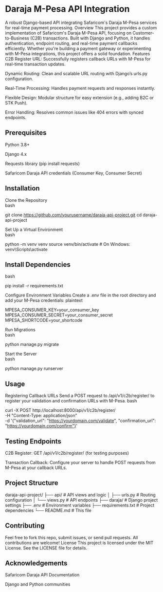 # Daraja M-Pesa API Integration

A robust Django-based API integrating Safaricom's Daraja M-Pesa services for real-time payment processing.
Overview
This project provides a custom implementation of Safaricom's Daraja M-Pesa API, focusing on Customer-to-Business (C2B) transactions. Built with Django and Python, it handles authentication, endpoint routing, and real-time payment callbacks efficiently. Whether you're building a payment gateway or experimenting with M-Pesa integrations, this project offers a solid foundation.
Features
C2B Register URL: Successfully registers callback URLs with M-Pesa for real-time transaction updates.

Dynamic Routing: Clean and scalable URL routing with Django’s urls.py configuration.

Real-Time Processing: Handles payment requests and responses instantly.

Flexible Design: Modular structure for easy extension (e.g., adding B2C or STK Push).

Error Handling: Resolves common issues like 404 errors with synced endpoints.

## Prerequisites

Python 3.8+

Django 4.x

Requests library (pip install requests)

Safaricom Daraja API credentials (Consumer Key, Consumer Secret)

## Installation

Clone the Repository  
bash

git clone https://github.com/yourusername/daraja-api-project.git
cd daraja-api-project

Set Up a Virtual Environment  
bash

python -m venv venv
source venv/bin/activate  # On Windows: venv\Scripts\activate

## Install Dependencies

bash

pip install -r requirements.txt

Configure Environment Variables
Create a .env file in the root directory and add your M-Pesa credentials:
plaintext

MPESA_CONSUMER_KEY=your_consumer_key
MPESA_CONSUMER_SECRET=your_consumer_secret
MPESA_SHORTCODE=your_shortcode

Run Migrations  
bash

python manage.py migrate

Start the Server  
bash

python manage.py runserver

## Usage

Registering Callback URLs
Send a POST request to /api/v1/c2b/register/ to register your validation and confirmation URLs with M-Pesa.
bash

curl -X POST http://localhost:8000/api/v1/c2b/register/ \
-H "Content-Type: application/json" \
-d '{"validation_url": "https://yourdomain.com/validate", "confirmation_url": "https://yourdomain.com/confirm"}'

## Testing Endpoints

C2B Register: GET /api/v1/c2b/register/ (for testing purposes)

Transaction Callback: Configure your server to handle POST requests from M-Pesa at your callback URLs.

## Project Structure

daraja-api-project/
├── api/                # API views and logic
│   ├── urls.py         # Routing configuration
│   └── views.py        # API endpoints
├── daraja/             # Django project settings
├── .env                # Environment variables
├── requirements.txt    # Project dependencies
└── README.md           # This file

## Contributing

Feel free to fork this repo, submit issues, or send pull requests. All contributions are welcome!
License
This project is licensed under the MIT License. See the LICENSE file for details.

## Acknowledgements

Safaricom Daraja API Documentation

Django and Python communities


